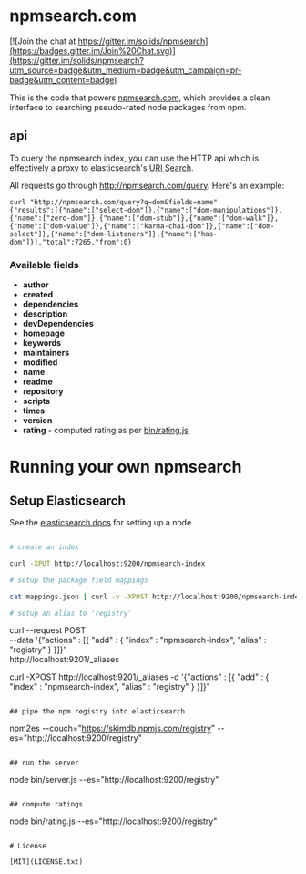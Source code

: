 # npmsearch.com

[![Join the chat at https://gitter.im/solids/npmsearch](https://badges.gitter.im/Join%20Chat.svg)](https://gitter.im/solids/npmsearch?utm_source=badge&utm_medium=badge&utm_campaign=pr-badge&utm_content=badge)

This is the code that powers [npmsearch.com](http://npmsearch.com), which provides a clean interface to searching pseudo-rated node packages from npm.

## api

To query the npmsearch index, you can use the HTTP api which is effectively a proxy to elasticsearch's [URI Search](https://www.elastic.co/guide/en/elasticsearch/reference/current/search-uri-request.html).

All requests go through http://npmsearch.com/query. Here's an example:

```
curl "http://npmsearch.com/query?q=dom&fields=name"
{"results":[{"name":["select-dom"]},{"name":["dom-manipulations"]},{"name":["zero-dom"]},{"name":["dom-stub"]},{"name":["dom-walk"]},{"name":["dom-value"]},{"name":["karma-chai-dom"]},{"name":["dom-select"]},{"name":["dom-listeners"]},{"name":["has-dom"]}],"total":7265,"from":0}
```

### Available fields

* __author__
* __created__
* __dependencies__
* __description__
* __devDependencies__
* __homepage__
* __keywords__
* __maintainers__
* __modified__
* __name__
* __readme__
* __repository__
* __scripts__
* __times__
* __version__
* __rating__ - computed rating as per [bin/rating.js](bin/rating.js)

# Running your own npmsearch

## Setup Elasticsearch

See the [elasticsearch docs](http://www.elasticsearch.org/guide/en/elasticsearch/reference/current/setup.html) for setting up a node

```bash

# create an index

curl -XPUT http://localhost:9200/npmsearch-index

# setup the package field mappings

cat mappings.json | curl -v -XPOST http://localhost:9200/npmsearch-index/package/_mapping -H "Content-type: application/json" -d @-

# setup an alias to 'registry'
```

curl --request POST \
--data '{"actions" : [{ "add" : { "index" : "npmsearch-index", "alias" : "registry" } }]}' \
 http://localhost:9201/_aliases


curl -XPOST http://localhost:9201/_aliases -d '{"actions" : [{ "add" : { "index" : "npmsearch-index", "alias" : "registry" } }]}'

```

## pipe the npm registry into elasticsearch

```
npm2es --couch="https://skimdb.npmjs.com/registry" --es="http://localhost:9200/registry"

```

## run the server

```
node bin/server.js --es="http://localhost:9200/registry"
```

## compute ratings

```
node bin/rating.js --es="http://localhost:9200/registry"
```

# License

[MIT](LICENSE.txt)
